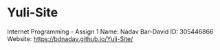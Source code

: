 # Yuli-Site
Internet Programming - Assign 1
Name: Nadav Bar-David
ID: 305446866
Website: https://bdnadav.github.io/Yuli-Site/
